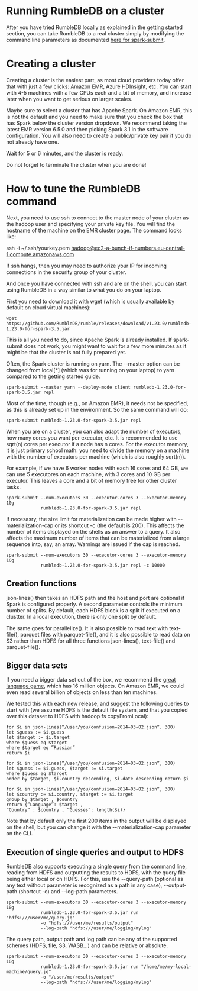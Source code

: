 # Running RumbleDB on a cluster

After you have tried RumbleDB locally as explained in the getting started section, you can take RumbleDB to a real cluster
simply by modifying the command line parameters as documented [here for spark-submit](https://spark.apache.org/docs/latest/submitting-applications.html).

# Creating a cluster

Creating a cluster is the easiest part, as most cloud providers today offer that with just a few clicks: Amazon EMR, Azure HDInsight, etc. You can start with 4-5 machines with a few CPUs each and a bit of memory, and increase later when you want to get serious on larger scales.

Maybe sure to select a cluster that has Apache Spark. On Amazon EMR, this is not the default and you need to make sure that you check the box that has Spark below the cluster version dropdown. We recommend taking the latest EMR version 6.5.0 and then picking Spark 3.1 in the software configuration. You will also need to create a public/private key pair if you do not already have one.

Wait for 5 or 6 minutes, and the cluster is ready.

Do not forget to terminate the cluster when you are done!

# How to tune the RumbleDB command

Next, you need to use ssh to connect to the master node of your cluster as the hadoop user and specifying your private key file. You will find the hostname of the machine on the EMR cluster page. The command looks like:

ssh -i ~/.ssh/yourkey.pem hadoop@ec2-a-bunch-if-numbers.eu-central-1.compute.amazonaws.com

If ssh hangs, then you may need to authorize your IP for incoming connections in the security group of your cluster.

And once you have connected with ssh and are on the shell, you can start using RumbleDB in a way similar to what you do on your laptop.

First you need to download it with wget (which is usually available by default on cloud virtual machines):

    wget https://github.com/RumbleDB/rumble/releases/download/v1.23.0/rumbledb-1.23.0-for-spark-3.5.jar

This is all you need to do, since Apache Spark is already installed. If spark-submit does not work, you might want to wait for a few more minutes as it might be that the cluster is not fully prepared yet.

Often, the Spark cluster is running on yarn. The --master option can be changed from local[\*] (which was for running on your laptop) to yarn compared to the getting started guide.

    spark-submit --master yarn --deploy-mode client rumbledb-1.23.0-for-spark-3.5.jar repl
                 
Most of the time, though (e.g., on Amazon EMR), it needs not be specified, as this is already set up in the environment. So the same command will do:

    spark-submit rumbledb-1.23.0-for-spark-3.5.jar repl
                 
When you are on a cluster, you can also adapt the number of executors, how many cores you want per executor, etc. It is recommended to use sqrt(n) cores per executor if a node has n cores. For the executor memory, it is just primary school math: you need to divide the memory on a machine with the number of executors per machine (which is also roughly sqrt(n)).

For example, if we have 6 worker nodes with each 16 cores and 64 GB, we can use 5 executores on each machine, with 3 cores and 10 GB per executor. This leaves a core and a bit of memory free for other cluster tasks.

    spark-submit --num-executors 30 --executor-cores 3 --executor-memory 10g
                 rumbledb-1.23.0-for-spark-3.5.jar repl

If necesasry, the size limit for materialization can be made higher with --materialization-cap or its shortcut -c (the default is 200). This affects the number of items displayed on the shells as an answer to a query. It also affects the maximum number of items that can be materialized from a large sequence into, say, an array. Warnings are issued if the cap is reached.

    spark-submit --num-executors 30 --executor-cores 3 --executor-memory 10g
                 rumbledb-1.23.0-for-spark-3.5.jar repl -c 10000

## Creation functions

json-lines() then takes an HDFS path and the host and port are optional if Spark is configured properly. A second parameter controls the minimum number of splits. By default, each HDFS block is a split if executed on a clustter. In a local execution, there is only one split by default.

The same goes for parallelize(). It is also possible to read text with text-file(), parquet files with parquet-file(), and it is also possible to read data on S3 rather than HDFS for all three functions json-lines(), text-file() and parquet-file().

## Bigger data sets

If you need a bigger data set out of the box, we recommend the [great language game](http://lars.yencken.org/datasets/languagegame/), which has 16 million objects. On Amazon EMR, we could even read several billion of objects on less than ten machines.

We tested this with each new release, and suggest the following queries to start with (we assume HDFS is the default file system, and that you copied over this dataset to HDFS with hadoop fs copyFromLocal):

    for $i in json-lines(”/user/you/confusion−2014−03−02.json”, 300)
    let $guess := $i.guess
    let $target := $i.target
    where $guess eq $target
    where $target eq ”Russian”
    return $i
    
    for $i in json-lines(”/user/you/confusion−2014−03−02.json”, 300)
    let $guess := $i.guess, $target := $i.target
    where $guess eq $target
    order by $target, $i.country descending, $i.date descending return $i
    
    for $i in json-lines(”/user/you/confusion−2014−03−02.json”, 300)
    let $country := $i.country, $target := $i.target
    group by $target , $country
    return {”Language”: $target ,
    ”Country” : $country , ”Guesses”: length($i)}

Note that by default only the first 200 items in the output will be displayed on the shell, but you can change it with the --materialization-cap parameter on the CLI.

## Execution of single queries and output to HDFS

RumbleDB also supports executing a single query from the command line, reading from HDFS and outputting the results to HDFS, with the query file being either local or on HDFS. For this, use the --query-path (optional as any text without parameter is recognized as a path in any case), --output-path (shortcut -o) and --log-path parameters.

    spark-submit --num-executors 30 --executor-cores 3 --executor-memory 10g
                 rumbledb-1.23.0-for-spark-3.5.jar run "hdfs:///user/me/query.jq"
                 -o "hdfs:///user/me/results/output"
                 --log-path "hdfs:///user/me/logging/mylog"

The query path, output path and log path can be any of the supported schemes (HDFS, file, S3, WASB...) and can be relative or absolute.

    spark-submit --num-executors 30 --executor-cores 3 --executor-memory 10g
                 rumbledb-1.23.0-for-spark-3.5.jar run "/home/me/my-local-machine/query.jq"
                 -o "/user/me/results/output"
                 --log-path "hdfs:///user/me/logging/mylog"

